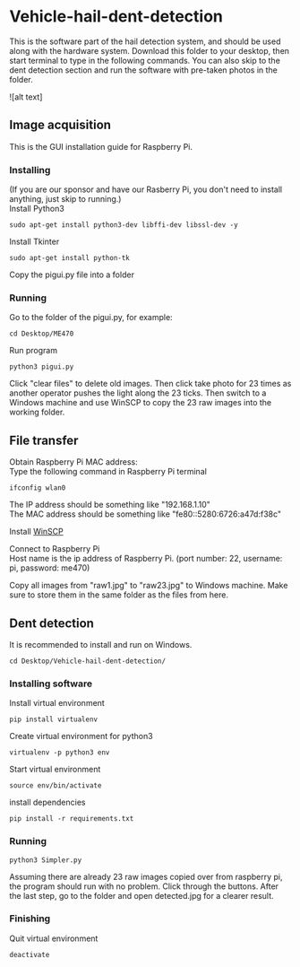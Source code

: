# Vehicle-hail-dent-detection

This is the software part of the hail detection system, and should be used along with the hardware system. Download this folder to your desktop, then start terminal to type in the following commands. 
You can also skip to the dent detection section and run the software with pre-taken photos in the folder.

![alt text]
## Image acquisition
This is the GUI installation guide for Raspberry Pi. 

### Installing
(If you are our sponsor and have our Rasberry Pi, you don't need to install anything, just skip to running.)<br/>
Install Python3
```
sudo apt-get install python3-dev libffi-dev libssl-dev -y
```
Install Tkinter
```
sudo apt-get install python-tk
```
Copy the pigui.py file into a folder

### Running
Go to the folder of the pigui.py, for example:
```
cd Desktop/ME470
```
Run program
```
python3 pigui.py
```
Click "clear files" to delete old images. Then click take photo for 23 times as another operator pushes the light along the 23 ticks. Then switch to a Windows machine and use WinSCP to copy the 23 raw images into the working folder.


## File transfer

Obtain Raspberry Pi MAC address:
<br/>
Type the following command in Raspberry Pi terminal
```
ifconfig wlan0
```
The IP address should be something like "192.168.1.10"<br/>
The MAC address should be something like "fe80::5280:6726:a47d:f38c"

Install [WinSCP](https://winscp.net/eng/index.php)
<br/>

Connect to Raspberry Pi <br/>
Host name is the ip address of Raspberry Pi.
(port number: 22, username: pi, password: me470)
<br/>

Copy all images from "raw1.jpg" to "raw23.jpg" to Windows machine. Make sure to store them in the same folder as the files from here.

## Dent detection
It is recommended to install and run on Windows. 
```
cd Desktop/Vehicle-hail-dent-detection/
```

### Installing software
Install virtual environment
```
pip install virtualenv
```

Create virtual environment for python3

```
virtualenv -p python3 env
```

Start virtual environment
```
source env/bin/activate
```

install dependencies
```
pip install -r requirements.txt
```

### Running
```
python3 Simpler.py
```
Assuming there are already 23 raw images copied over from raspberry pi, the program should run with no problem. Click through the buttons. After the last step, go to the folder and open detected.jpg for a clearer result.

### Finishing
Quit virtual environment
```
deactivate
```
